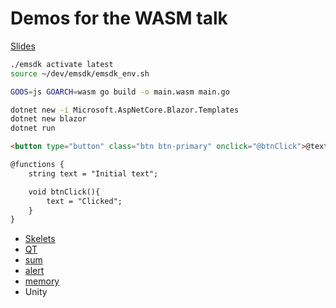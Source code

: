 # Demos for the WASM talk

[Slides](https://docs.google.com/presentation/d/e/2PACX-1vTaPgCwfFciDhTPf1E3aNDlUgmDqqhwl-WkMbjz2V_ndedMhcfA0zJxPO9lODVNc6S-qthUdPI3EgX6/pub?start=false&loop=false&delayms=60000)

```bash
./emsdk activate latest
source ~/dev/emsdk/emsdk_env.sh
```

```bash
GOOS=js GOARCH=wasm go build -o main.wasm main.go
```
```bash
dotnet new -i Microsoft.AspNetCore.Blazor.Templates
dotnet new blazor
dotnet run
```

```html
<button type="button" class="btn btn-primary" onclick="@btnClick">@text</button>

@functions {
    string text = "Initial text";

    void btnClick(){
        text = "Clicked";
    }
}
```

* [Skelets](http://aws-website-webassemblyskeletalanimation-ffaza.s3-website-us-east-1.amazonaws.com/)
* [QT](http://example.qt.io/qt-webassembly/widgets/richtext/textedit/textedit.html )
* [sum](https://mbebenita.github.io/WasmExplorer/?state=%7B%22options%22%3A%7B%22showGutter%22%3Atrue%2C%22showConsole%22%3Atrue%2C%22showOptions%22%3Atrue%2C%22autoCompile%22%3Atrue%2C%22showLLVM%22%3Afalse%2C%22darkMode%22%3Atrue%2C%22fastMath%22%3Afalse%2C%22noInline%22%3Afalse%2C%22noRTTI%22%3Afalse%2C%22noExceptions%22%3Afalse%2C%22cleanWast%22%3Afalse%2C%22wasmBaseline%22%3Afalse%2C%22dialect%22%3A%22C99%22%2C%22optimizationLevel%22%3A%22s%22%7D%2C%22source%22%3A%22int%20sum(int%20a%2C%20int%20b)%7B%5Cn%20%20return%20a%20%2B%20b%3B%5Cn%7D%22%7D)
* [alert](https://mbebenita.github.io/WasmExplorer/?state=%7B%22options%22%3A%7B%22showGutter%22%3Atrue%2C%22showConsole%22%3Atrue%2C%22showOptions%22%3Atrue%2C%22autoCompile%22%3Atrue%2C%22showLLVM%22%3Afalse%2C%22darkMode%22%3Atrue%2C%22fastMath%22%3Afalse%2C%22noInline%22%3Afalse%2C%22noRTTI%22%3Afalse%2C%22noExceptions%22%3Afalse%2C%22cleanWast%22%3Afalse%2C%22wasmBaseline%22%3Afalse%2C%22dialect%22%3A%22C99%22%2C%22optimizationLevel%22%3A%22s%22%7D%2C%22source%22%3A%22void%20alert(int%20val)%3B%5Cn%5Cnvoid%20sum(int%20a%2C%20int%20b)%7B%5Cn%20%20int%20res%20%3D%20a%20%2B%20b%3B%5Cn%20%20alert(res)%3B%5Cn%7D%22%7D)
* [memory](https://mbebenita.github.io/WasmExplorer/?state=%7B%22options%22%3A%7B%22showGutter%22%3Atrue%2C%22showConsole%22%3Atrue%2C%22showOptions%22%3Atrue%2C%22autoCompile%22%3Atrue%2C%22showLLVM%22%3Afalse%2C%22darkMode%22%3Atrue%2C%22fastMath%22%3Afalse%2C%22noInline%22%3Afalse%2C%22noRTTI%22%3Afalse%2C%22noExceptions%22%3Afalse%2C%22cleanWast%22%3Afalse%2C%22wasmBaseline%22%3Afalse%2C%22dialect%22%3A%22C99%22%2C%22optimizationLevel%22%3A%22s%22%7D%2C%22source%22%3A%22void%20alert(char*%20str)%3B%5Cn%5Cnvoid%20doWork()%7B%5Cn%20%20%20%20alert(%5C%22Hello%20from%20WASM%5C%22)%3B%5Cn%7D%5Cn%22%7D)
* Unity